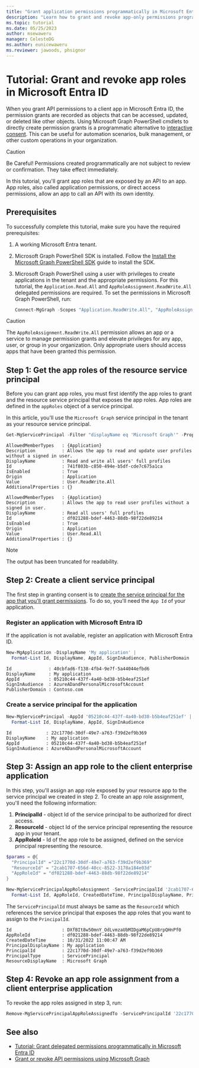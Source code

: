 ```yaml
---
title: "Grant application permissions programmatically in Microsoft Entra ID"
description: "Learn how to grant and revoke app-only permissions programmatically in Microsoft Entra ID using Microsoft Graph PowerShell"
ms.topic: tutorial
ms.date: 05/25/2023
author: msewaweru
manager: CelesteDG
ms.author: eunicewaweru
ms.reviewer: jawoods, phsignor 
---
```


# Tutorial: Grant and revoke app roles in Microsoft Entra ID

When you grant API permissions to a client app in Microsoft Entra ID, the permission grants are recorded as objects that can be accessed, updated, or deleted like other objects. Using Microsoft Graph PowerShell cmdlets to directly create permission grants is a programmatic alternative to [interactive consent](/azure/active-directory/manage-apps/consent-and-permissions-overview). This can be useful for automation scenarios, bulk management, or other custom operations in your organization.

>[!Caution]
>Be Careful! Permissions created programmatically are not subject to review or confirmation. They take effect immediately.

In this tutorial, you'll grant app roles that are exposed by an API to an app. App roles, also called application permissions, or direct access permissions, allow an app to call an API with its own identity.

## Prerequisites

To successfully complete this tutorial, make sure you have the required prerequisites:

1. A working Microsoft Entra tenant.
1. Microsoft Graph PowerShell SDK is installed. Follow the [Install the Microsoft Graph PowerShell SDK](installation.md) guide to install the SDK.
1. Microsoft Graph PowerShell using a user with privileges to create applications in the tenant and the appropriate permissions. For this tutorial, the `Application.Read.All` and `AppRoleAssignment.ReadWrite.All` delegated permissions are required. To set the permissions in Microsoft Graph PowerShell, run:

    ```powershell
    Connect-MgGraph -Scopes "Application.ReadWrite.All", "AppRoleAssignment.ReadWrite.All"
    ```

>[!Caution]
>The `AppRoleAssignment.ReadWrite.All` permission allows an app or a service to manage permission grants and elevate privileges for any app, user, or group in your organization. Only appropriate users should access apps that have been granted this permission.

## Step 1: Get the app roles of the resource service principal

Before you can grant app roles, you must first identify the app roles to grant and the resource service principal that exposes the app roles. App roles are defined in the `appRoles` object of a service principal.

In this article, you'll use the `Microsoft Graph` service principal in the tenant as your resource service principal.

```powershell
Get-MgServicePrincipal -Filter "displayName eq 'Microsoft Graph'" -Property AppRoles | Select -ExpandProperty appRoles |fl
```

```Output
AllowedMemberTypes   : {Application}
Description          : Allows the app to read and update user profiles without a signed in user.
DisplayName          : Read and write all users' full profiles
Id                   : 741f803b-c850-494e-b5df-cde7c675a1ca
IsEnabled            : True
Origin               : Application
Value                : User.ReadWrite.All
AdditionalProperties : {}

AllowedMemberTypes   : {Application}
Description          : Allows the app to read user profiles without a signed in user.
DisplayName          : Read all users' full profiles
Id                   : df021288-bdef-4463-88db-98f22de89214
IsEnabled            : True
Origin               : Application
Value                : User.Read.All
AdditionalProperties : {}
```

>[!NOTE]
>The output has been truncated for readability.

## Step 2: Create a client service principal

The first step in granting consent is to [create the service principal for the app that you'll grant permissions](/powershell/module/microsoft.graph.applications/new-mgserviceprincipal?view=graph-powershell-1.0&preserve-view=true). To do so, you'll need the `App Id` of your application.

<a name='register-an-application-with-azure-ad'></a>

### Register an application with Microsoft Entra ID

If the application is not available, register an application with Microsoft Entra ID.

```powershell
New-MgApplication -DisplayName 'My application' | 
  Format-List Id, DisplayName, AppId, SignInAudience, PublisherDomain
```

```Output
Id              : 40cbfad6-f138-4fb4-9e7f-5a44044efbd6
DisplayName     : My application
AppId           : 05210c44-437f-4a40-bd38-b5b4eaf251ef
SignInAudience  : AzureADandPersonalMicrosoftAccount
PublisherDomain : Contoso.com
```

### Create a service principal for the application

```powershell
New-MgServicePrincipal -AppId '05210c44-437f-4a40-bd38-b5b4eaf251ef' | 
  Format-List Id, DisplayName, AppId, SignInAudience
```

```Output
Id             : 22c1770d-30df-49e7-a763-f39d2ef9b369
DisplayName    : My application
AppId          : 05210c44-437f-4a40-bd38-b5b4eaf251ef
SignInAudience : AzureADandPersonalMicrosoftAccount
```

## Step 3: Assign an app role to the client enterprise application

In this step, you'll assign an app role exposed by your resource app to the service principal we created in step 2. To create an app role assignment, you'll need the following information:

1. **PrincipalId** - object Id of the service principal to be authorized for direct access.
1. **ResourceId** - object Id of the service principal representing the resource app in your tenant.
1. **AppRoleId** - Id of the app role to be assigned, defined on the service principal representing the resource.

```powershell
$params = @{
  "PrincipalId" ="22c1770d-30df-49e7-a763-f39d2ef9b369"
  "ResourceId" = "2cab1707-656d-40cc-8522-3178a184e03d"
  "AppRoleId" = "df021288-bdef-4463-88db-98f22de89214"
}

New-MgServicePrincipalAppRoleAssignment -ServicePrincipalId '2cab1707-656d-40cc-8522-3178a184e03d' -BodyParameter $params | 
  Format-List Id, AppRoleId, CreatedDateTime, PrincipalDisplayName, PrincipalId, PrincipalType, ResourceDisplayName
```

The `ServicePrincipalId` must always be same as the `ResourceId` which references the service principal that exposes the app roles that you want to assign to the `PrincipalId`.

```Output
Id                   : DXfBIt8w50mnY_OdLvmzaUbMIDgaM6pCpU8rpQHnPf0
AppRoleId            : df021288-bdef-4463-88db-98f22de89214
CreatedDateTime      : 10/31/2022 11:00:47 AM
PrincipalDisplayName : My application
PrincipalId          : 22c1770d-30df-49e7-a763-f39d2ef9b369
PrincipalType        : ServicePrincipal
ResourceDisplayName  : Microsoft Graph
```

## Step 4: Revoke an app role assignment from a client enterprise application

To revoke the app roles assigned in step 3, run:

```powershell
Remove-MgServicePrincipalAppRoleAssignedTo -ServicePrincipalId '22c1770d-30df-49e7-a763-f39d2ef9b369' -AppRoleAssignmentId 'DXfBIt8w50mnY_OdLvmzaUbMIDgaM6pCpU8rpQHnPf0'
```

## See also

- [Tutorial: Grant delegated permissions programmatically in Microsoft Entra ID](tutorial-grant-delegated-api-permissions.md)
- [Grant or revoke API permissions using Microsoft Graph](/graph/permissions-grant-via-msgraph?branch=pr-en-us-20614&tabs=http&pivots=grant-application-permissions)
